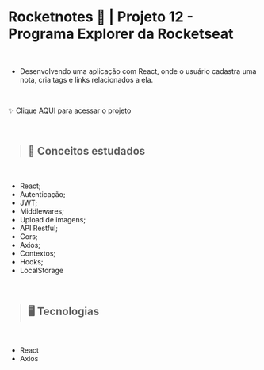# Rocketnotes 📝 | Projeto 12 - Programa Explorer da Rocketseat
<br>

- Desenvolvendo uma aplicação com React, onde o usuário cadastra uma nota, cria tags e links relacionados a ela.

<br>

✨ Clique [AQUI](https://rocketnottes.netlify.app/) para acessar o projeto

<br>

> ## 📝 Conceitos estudados 
<br>

- React;
- Autenticação;
- JWT;
- Middlewares;
- Upload de imagens;
- API Restful;
- Cors;
- Axios;
- Contextos;
- Hooks;
- LocalStorage

<br>

> ## 🖥️ Tecnologias
<br>

- React 
- Axios

